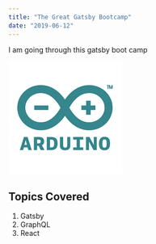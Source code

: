 ```yaml
---
title: "The Great Gatsby Bootcamp"
date: "2019-06-12"
---
```


I am going through this gatsby boot camp

![Arduino](./arduino.png)

## Topics Covered

1. Gatsby
2. GraphQL
3. React
